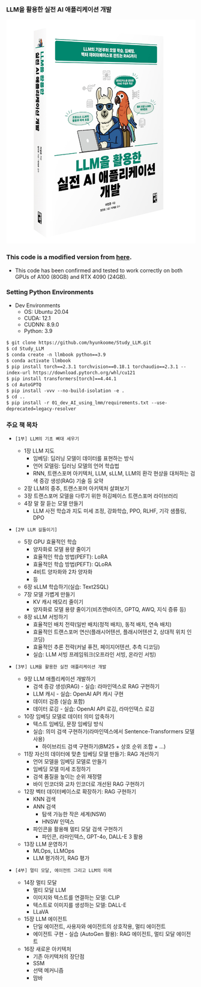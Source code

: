 ### LLM을 활용한 실전 AI 애플리케이션 개발

<img src="./figures/01_dev_AI_using_lmm.png"></img><br/>

### This code is a modified version from [here](https://github.com/onlybooks/llm).
- This code has been confirmed and tested to work correctly on both GPUs of A100 (80GB) and RTX 4090 (24GB).

### Setting Python Environments
- Dev Environments
  - OS: Ubuntu 20.04
  - CUDA: 12.1
  - CUDNN: 8.9.0
  - Python: 3.9 
```shell
$ git clone https://github.com/hyunkoome/Study_LLM.git
$ cd Study_LLM
$ conda create -n llmbook python==3.9
$ conda activate llmbook
$ pip install torch==2.3.1 torchvision==0.18.1 torchaudio==2.3.1 --index-url https://download.pytorch.org/whl/cu121
$ pip install transformers[torch]==4.44.1
$ cd AutoGPTQ
$ pip install -vvv --no-build-isolation -e .
$ cd ..
$ pip install -r 01_dev_AI_using_lmm/requirements.txt --use-deprecated=legacy-resolver
```

### 주요 책 목차 
- `[1부] LLM의 기초 뼈대 세우기`
  - 1장 LLM 지도
    - 임베딩: 딥러닝 모델이 데이터를 표현하는 방식
    - 언어 모델링: 딥러닝 모델의 언어 학습법
    - RNN, 트랜스포머 아키텍처, LLM, sLLM, LLM의 환각 현상을 대처하는 검색 증강 생성(RAG) 기술 등 요약 
  - 2장 LLM의 중추, 트랜스포머 아키텍처 살펴보기
  - 3장 트랜스포머 모델을 다루기 위한 허깅페이스 트랜스포머 라이브러리
  - 4장 말 잘 듣는 모델 만들기
    - LLM 사전 학습과 지도 미세 조정, 강화학습, PPO, RLHF, 기각 샘플링, DPO


- `[2부 LLM 길들이기]`
  - 5장 GPU 효율적인 학습
    - 양자화로 모델 용량 줄이기
    - 효율적인 학습 방법(PEFT): LoRA
    - 효율적인 학습 방법(PEFT): QLoRA
    - 4비트 양자화와 2차 양자화
    - 등 
  - 6장 sLLM 학습하기(실습: Text2SQL)
  - 7장 모델 가볍게 만들기
    - KV 캐시 메모리 줄이기
    - 양자화로 모델 용량 줄이기(비츠앤바이츠, GPTQ, AWQ, 지식 증류 등)
  - 8장 sLLM 서빙하기
    - 효율적인 배치 전략(일반 배치(정적 배치), 동적 배치, 연속 배치)
    - 효율적인 트랜스포머 연산(플래시어텐션, 플래시어텐션 2, 상대적 위치 인코딩)
    - 효율적인 추론 전략(커널 퓨전, 페이지어텐션, 추측 디코딩)
    - 실습: LLM 서빙 프레임워크(오프라인 서빙, 온라인 서빙)


- `[3부] LLM을 활용한 실전 애플리케이션 개발`
  - 9장 LLM 애플리케이션 개발하기
    - 검색 증강 생성(RAG) - 실습: 라마인덱스로 RAG 구현하기
    - LLM 캐시 - 실습: OpenAI API 캐시 구현
    - 데이터 검증 (실습 포함)
    - 데이터 로깅 - 실습: OpenAI API 로깅, 라마인덱스 로깅
  - 10장 임베딩 모델로 데이터 의미 압축하기
    - 텍스트 임베딩, 문장 임베딩 방식
    - 실습: 의미 검색 구현하기(라마인덱스에서 Sentence-Transformers 모델 사용)
      - 하이브리드 검색 구현하기(BM25 + 상호 순위 조합 + ...)
  - 11장 자신의 데이터에 맞춘 임베딩 모델 만들기: RAG 개선하기
    - 언어 모델을 임베딩 모델로 만들기
    - 임베딩 모델 미세 조정하기 
    - 검색 품질을 높이는 순위 재정렬
    - 바이 인코더와 교차 인코더로 개선된 RAG 구현하기
  - 12장 벡터 데이터베이스로 확장하기: RAG 구현하기
    - KNN 검색
    - ANN 검색
      - 탐색 가능한 작은 세계(NSW)
      - HNSW 인덱스
    - 파인콘을 활용해 멀티 모달 검색 구현하기
      - 파인콘, 라마인텍스, GPT-4o, DALL-E 3 활용
  - 13장 LLM 운영하기
    - MLOps, LLMOps
    - LLM 평가하기, RAG 평가


- `[4부] 멀티 모달, 에이전트 그리고 LLM의 미래`
  - 14장 멀티 모달 
    - 멀티 모달 LLM
    - 이미지와 텍스트를 연결하는 모델: CLIP
    - 텍스트로 이미지를 생성하는 모델: DALL-E
    - LLaVA
  - 15장 LLM 에이전트
    - 단일 에이전트, 사용자와 에이전트의 상호작용, 멀티 에이전트
    - 에이전트 구현 - 실습 (AutoGen 활용): RAG 에이전트, 멀티 모달 에이전트
  - 16장 새로운 아키텍처
    - 기존 아키텍처의 장단점
    - SSM
    - 선택 메커니즘
    - 맘바   
